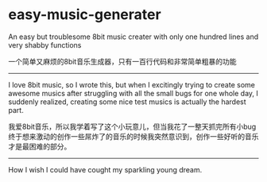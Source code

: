 # easy-music-generater
An easy but troublesome 8bit music creater with only one hundred lines and very shabby functions

一个简单又麻烦的8bit音乐生成器，只有一百行代码和非常简单粗暴的功能
***

I love 8bit music, so I wrote this, but when I excitingly trying to create some awesome musics after struggling with all the small bugs for one whole day, 
I suddenly realized, creating some nice test musics is actually the hardest part.

我爱8bit音乐，所以我学着写了这个小玩意儿，但当我花了一整天抓完所有小bug终于想来激动的创作一些屌炸了的音乐的时候我突然意识到，创作一些好听的音乐才是最困难的部分。
***
How I wish I could have cought my sparkling young dream. 
